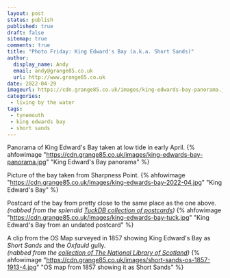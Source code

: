 ```yaml
---
layout: post
status: publish
published: true 
draft: false
sitemap: true
comments: true
title: "Photo Friday: King Edward's Bay (a.k.a. Short Sands)"
author:
  display_name: Andy
  email: andy@grange85.co.uk
  url: http://www.grange85.co.uk
date: 2022-04-29
imageurl: https://cdn.grange85.co.uk/images/king-edwards-bay-panorama.jpg 
categories:
 - living by the water
tags:
 - tynemouth
 - king edwards bay
 - short sands
---
```

Panorama of King Edward's Bay taken at low tide in early April.
{% ahfowimage "https://cdn.grange85.co.uk/images/king-edwards-bay-panorama.jpg" "King Edward's Bay panorama" %}

Picture of the bay taken from Sharpness Point.
{% ahfowimage "https://cdn.grange85.co.uk/images/king-edwards-bay-2022-04.jpg" "King Edward's Bay" %}

Postcard of the bay from pretty close to the same place as the one above.  
_(nabbed from the splendid [TuckDB collection of postcards](https://tuckdbpostcards.org/items/137463/pictures/326498))_
{% ahfowimage "https://cdn.grange85.co.uk/images/king-edwards-bay-tuck.jpg" "King Edward's Bay from an undated postcard" %}

A clip from the OS Map surveyed in 1857 showing King Edward's Bay as _Short Sands_ and the _Oxfauld_ gully.  
_(nabbed from the [collection of The National Library of Scotland](https://maps.nls.uk/view/101028870#zoom=4&lat=2254&lon=3190&layers=BT))_
{% ahfowimage "https://cdn.grange85.co.uk/images/short-sands-os-1857-1913-4.jpg" "OS map from 1857 showing it as Short Sands" %}
